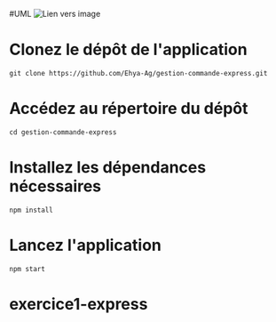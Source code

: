 #UML
![Lien vers image](asset/images/UML1.png)


# Clonez le dépôt de l'application
```git clone https://github.com/Ehya-Ag/gestion-commande-express.git```

# Accédez au répertoire du dépôt

```cd gestion-commande-express ```

# Installez les dépendances nécessaires
```npm install```

# Lancez l'application
```npm start```

# exercice1-express
